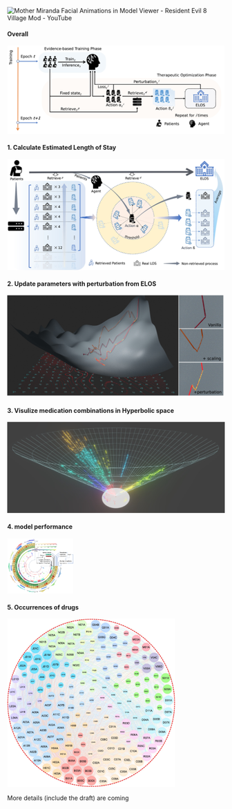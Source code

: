 

![Mother Miranda Facial Animations in Model Viewer - Resident Evil 8 Village Mod - YouTube](https://i.ytimg.com/vi/v14NVtO8gP0/maxresdefault.jpg)

#### Overall 

![Picture1](https://github.com/azusakou/MiranDa/blob/6deaf738c42d7626af2d60aea3b9012483179ba8/fig/Picture1.jpg)

#### 1. Calculate Estimated Length of Stay

![Picture2](https://github.com/azusakou/MiranDa/blob/6deaf738c42d7626af2d60aea3b9012483179ba8/fig/Picture2.jpg)

#### 2. Update parameters with perturbation from ELOS

![Picture4](https://github.com/azusakou/MiranDa/blob/6deaf738c42d7626af2d60aea3b9012483179ba8/fig/Picture4.jpg)

#### 3. Visulize medication combinations in Hyperbolic space

![Picture3](https://github.com/azusakou/MiranDa/blob/6deaf738c42d7626af2d60aea3b9012483179ba8/fig/Picture3.jpg)

#### 4. model performance

<img src="https://github.com/azusakou/MiranDa/blob/6deaf738c42d7626af2d60aea3b9012483179ba8/fig/Picture6.jpg" alt="Picture6" style="zoom: 15%;" />

#### 5. Occurrences of drugs

<img src="https://github.com/azusakou/MiranDa/blob/6deaf738c42d7626af2d60aea3b9012483179ba8/fig/Picture5.jpg" alt="Picture5" style="zoom: 38%;" />

More details (include the draft) are coming
